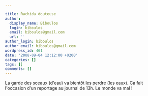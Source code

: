 ```yaml
---

title: Rachida douteuse
author:
  display_name: Biboulos
  login: biboulos
  email: biboulos@gmail.com
  url: ''
author_login: biboulos
author_email: biboulos@gmail.com
wordpress_id: 461
date: '2008-09-04 12:12:00 +0200'
categories: []
tags: []
comments: []
---
```

La garde des sceaux (d'eau) va bientôt les perdre (les eaux). Ca fait l'occasion d'un reportage au journal de 13h. Le monde va mal !
